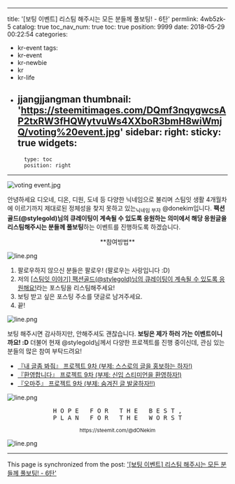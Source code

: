 
---
title: '[보팅 이벤트] 리스팀 해주시는 모든 분들께 풀보팅! - 6탄'
permlink: 4wb5zk-5
catalog: true
toc_nav_num: true
toc: true
position: 9999
date: 2018-05-29 00:22:54
categories:
- kr-event
tags:
- kr-event
- kr-newbie
- kr
- kr-life
- jjangjjangman
thumbnail: 'https://steemitimages.com/DQmf3nqygwcsAP2txRW3fHQWytvuWs4XXboR3bmH8wiWmjQ/voting%20event.jpg'
sidebar:
    right:
        sticky: true
widgets:
    -
        type: toc
        position: right
---


![voting event.jpg](https://steemitimages.com/DQmf3nqygwcsAP2txRW3fHQWytvuWs4XXboR3bmH8wiWmjQ/voting%20event.jpg)

안녕하세요 디오네, 디온, 디원, 도네 등 다양한 닉네임으로 불리며 스팀잇 생활 4개월차에 이르기까지 제대로된 정체성을 찾지 못하고 있는<sub>닉네임 부자</sub> @donekim입니다. **팩션골드(@stylegold)님의 큐레이팅이 계속될 수 있도록 응원하는 의미에서 해당 응원글을 리스팀해주시는 분들께 풀보팅**하는 이벤트를 진행하도록 하겠습니다. 

<center> **참여방법** </center>

![line.png](https://cdn.steemitimages.com/DQmbErkYmfJe4g9PXcUS5e4LiW3K3Y1dtDd2odjUYexJ4y8/line.png)

1. 팔로우하지 않으신 분들은 팔로우! (팔로우는 사랑입니다 :D)
2. 저의 [[스팀잇 이야기] 팩션골드(@stylegold)님의 큐레이팅이 계속될 수 있도록 응원해요!](https://steemit.com/kr/@donekim/stylegold)라는 포스팅을 리스팀해주세요!
3. 보팅 받고 싶은 포스팅 주소를 댓글로 남겨주세요.
4. 끝!

![line.png](https://cdn.steemitimages.com/DQmbErkYmfJe4g9PXcUS5e4LiW3K3Y1dtDd2odjUYexJ4y8/line.png)

보팅 해주시면 감사하지만, 안해주셔도 괜찮습니다. **보팅은 제가 하러 가는 이벤트이니까요! :D**
더불어 현재 @stylegold님께서 다양한 프로젝트를 진행 중이신데, 관심 있는 분들의 많은 참여 부탁드려요!

- [『내 글좀 봐줘』 프로젝트 9차 (부제: 스스로의 글을 홍보하는 하자!)](https://steemit.com/stylegold/@stylegold/ebzps-9)
- [『환영합니다』 프로젝트 9차 (부제: 신입 스티미언을 환영하자!)](https://steemit.com/stylegold/@stylegold/2ynvnv-9)
- [『오마주』 프로젝트 9차 (부제: 숨겨진 글 발굴하자!!)](https://steemit.com/stylegold/@stylegold/9)




![line.png](https://steemitimages.com/DQmXA9RBqr2qRTbWpcnvGDv38v9v6gak6WotkLMMUZxeERk/line.png)


<center><pre> H O P E   F O R   T H E   B E S T , 
P L A N   F O R   T H E   W O R S T</pre>
<sub> https://steemit.com/@dONekim</sub></center>

![line.png](https://steemitimages.com/DQmXA9RBqr2qRTbWpcnvGDv38v9v6gak6WotkLMMUZxeERk/line.png)

- - -

This page is synchronized from the post: ['[보팅 이벤트] 리스팀 해주시는 모든 분들께 풀보팅! - 6탄'](https://steemit.com/@donekim/4wb5zk-5)
